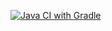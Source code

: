 [![Java CI with Gradle](https://github.com/NatKobeleva/Homework_selenium/actions/workflows/gradle.yml/badge.svg)](https://github.com/NatKobeleva/Homework_selenium/actions/workflows/gradle.yml)